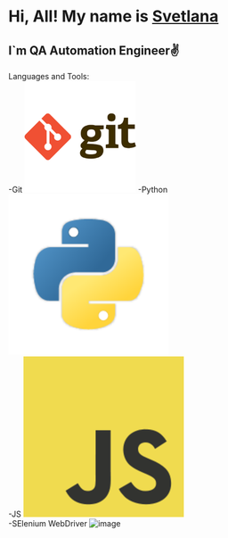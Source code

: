 # Hi, All! My name is [Svetlana](https://www.linkedin.com/in/svetlana-lagodina/)
## I`m QA Automation Engineer✌

Languages and Tools:  
-Git
<img src="https://raw.githubusercontent.com/github/explore/80688e429a7d4ef2fca1e82350fe8e3517d3494d/topics/git/git.png" width="200" height="200" />
-Python ![image](https://raw.githubusercontent.com/github/explore/80688e429a7d4ef2fca1e82350fe8e3517d3494d/topics/python/python.png)  
-JS ![image](https://raw.githubusercontent.com/github/explore/80688e429a7d4ef2fca1e82350fe8e3517d3494d/topics/javascript/javascript.png)  
-SElenium WebDriver ![image](https://upload.wikimedia.org/wikipedia/commons/thumb/d/d5/Selenium_Logo.png/861px-Selenium_Logo.png?20200511151950)


<!---
svetlana-lagodina/svetlana-lagodina is a ✨ special ✨ repository because its `README.md` (this file) appears on your GitHub profile.
You can click the Preview link to take a look at your changes.
--->

